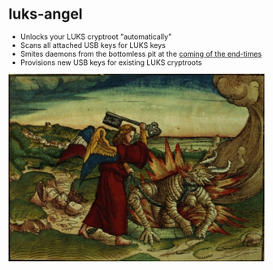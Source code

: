 # luks-angel
* Unlocks your LUKS cryptroot "automatically"
* Scans all attached USB keys for LUKS keys
* Smites daemons from the bottomless pit at the [coming of the end-times](https://www.kingjamesbibleonline.org/Revelation-9-1/)
* Provisions new USB keys for existing LUKS cryptroots

<img src="angel.jpg" width="600" alt="Angel dealing with a daemon">
